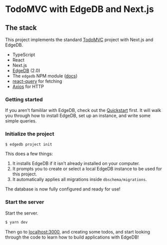 # TodoMVC with EdgeDB and Next.js

## The stack

This project implements the standard [TodoMVC](https://todomvc.com/) project with Next.js and EdgeDB.

- TypeScript
- React
- Next.js
- [EdgeDB](https://edgedb.com/) (2.0)
- The `edgedb` NPM module ([docs](https://www.edgedb.com/docs/clients/01_js/index/))
- [react-query](https://github.com/tannerlinsley/react-query) for fetching
- [Axios](https://github.com/axios/axios) for HTTP

### Getting started

If you aren't famililar with EdgeDB, check out the [Quickstart](https://www.edgedb.com/docs/tutorial/index) first. It will walk you through how to install EdgeDB, set up an instance, and write some simple queries.

### Initialize the project

```bash
$ edgedb project init
```

This does a few things:

1. It installs EdgeDB if it isn't already installed on your computer.
2. It prompts you to create or select a local EdgeDB instance to be used for this project.
3. It automatically applies all migrations inside `dbschema/migrations`.

The database is now fully configured and ready for use!

### Start the server

Start the server.

```bash
$ yarn dev
```

Then go to [localhost:3000](http://localhost:3000), and creating some todos, and start looking through the code to learn how to build applications with EdgeDB!
